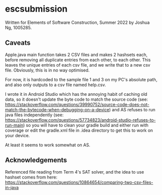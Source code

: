 # escsubmission

Written for Elements of Software Construction, Summer 2022 by Joshua Ng, 1005285.

## Caveats
Apple.java main function takes 2 CSV files and makes 2 hashsets each, before removing all duplicate entries from each other, to each other. This leaves the unique entries of each csv file, and we write that to a new csv file.
Obviously, this is in no way optimised. 

For now, it is hardcoded to the sample file 1 and 3 on my PC's absolute path, and also only outputs to a csv file named help.csv.

I wrote it in Android Studio which has the annoying habit of caching old data, so it doesn't update the byte code to match the source code (see: https://stackoverflow.com/questions/39990752/source-code-does-not-match-the-bytecode-when-debugging-on-a-device)
and AS refuses to run java files independently (see: https://stackoverflow.com/questions/57734823/android-studio-refuses-to-run-main) so you will have to clean your gradle build and either run with coverage or edit the gradle.xml file in .idea directory to get this to work on your device.

At least it seems to work somewhat on AS.

## Acknowledgements
Referenced file reading from Term 4's SAT solver, and the idea to use hashset comes from here: https://stackoverflow.com/questions/10864654/comparing-two-csv-files-in-java
